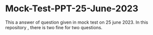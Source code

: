 # Mock-Test-PPT-25-June-2023
This a answer of question given in mock test on 25 june 2023. In this repository , there is two fine for two questions.
